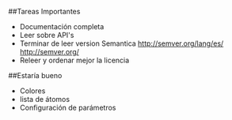 ##Tareas Importantes

* Documentación completa
* Leer sobre API's
* Terminar de leer version Semantica
    http://semver.org/lang/es/
    http://semver.org/
* Releer y ordenar mejor la licencia

##Estaría bueno
* Colores
* lista de átomos
* Configuración de parámetros
